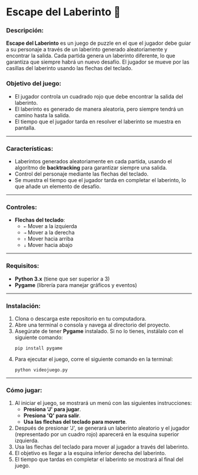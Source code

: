 # Escape del Laberinto 🧩

### Descripción:
**Escape del Laberinto** es un juego de puzzle en el que el jugador debe guiar a su personaje a través de un laberinto generado aleatoriamente y encontrar la salida. Cada partida genera un laberinto diferente, lo que garantiza que siempre habrá un nuevo desafío. El jugador se mueve por las casillas del laberinto usando las flechas del teclado.

### Objetivo del juego:
- El jugador controla un cuadrado rojo que debe encontrar la salida del laberinto.
- El laberinto es generado de manera aleatoria, pero siempre tendrá un camino hasta la salida.
- El tiempo que el jugador tarda en resolver el laberinto se muestra en pantalla.

---

### Características:
- Laberintos generados aleatoriamente en cada partida, usando el algoritmo de **backtracking** para garantizar siempre una salida.
- Control del personaje mediante las flechas del teclado.
- Se muestra el tiempo que el jugador tarda en completar el laberinto, lo que añade un elemento de desafío.

---

### Controles:
- **Flechas del teclado**:
  - `←` Mover a la izquierda
  - `→` Mover a la derecha
  - `↑` Mover hacia arriba
  - `↓` Mover hacia abajo

---

### Requisitos:
- **Python 3.x** (tiene que ser superior a 3)
- **Pygame** (librería para manejar gráficos y eventos)

---

### Instalación:
1. Clona o descarga este repositorio en tu computadora.
2. Abre una terminal o consola y navega al directorio del proyecto.
3. Asegúrate de tener **Pygame** instalado. Si no lo tienes, instálalo con el siguiente comando:
    ```
    pip install pygame
    ```
4. Para ejecutar el juego, corre el siguiente comando en la terminal:
    ```
    python videojuego.py
    ```

---

### Cómo jugar:
1. Al iniciar el juego, se mostrará un menú con las siguientes instrucciones:
   - **Presiona 'J' para jugar**.
   - **Presiona 'Q' para salir**.
   - **Usa las flechas del teclado para moverte**.
2. Después de presionar 'J', se generará un laberinto aleatorio y el jugador (representado por un cuadro rojo) aparecerá en la esquina superior izquierda.
3. Usa las flechas del teclado para mover al jugador a través del laberinto.
4. El objetivo es llegar a la esquina inferior derecha del laberinto.
5. El tiempo que tardas en completar el laberinto se mostrará al final del juego.



